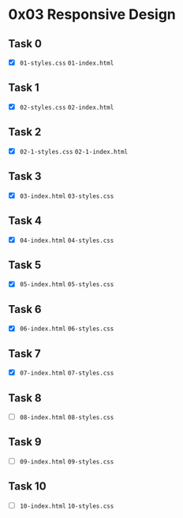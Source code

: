# 0x03 Responsive Design

## Task 0

- [x] `01-styles.css` `01-index.html`

## Task 1
 
- [x] `02-styles.css` `02-index.html`

## Task 2
 
- [x] `02-1-styles.css` `02-1-index.html`

## Task 3

- [x] `03-index.html` `03-styles.css`

## Task 4
 
- [x] `04-index.html` `04-styles.css`

## Task 5
 
- [x] `05-index.html` `05-styles.css`

## Task 6
 
- [x] `06-index.html` `06-styles.css`

## Task 7
 
- [x] `07-index.html` `07-styles.css`

## Task 8
 
- [ ] `08-index.html` `08-styles.css`

## Task 9

- [ ] `09-index.html` `09-styles.css`

## Task 10

- [ ] `10-index.html` `10-styles.css`

